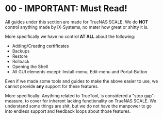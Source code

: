 # 00 - IMPORTANT: Must Read!

All guides under this section are made for TrueNAS SCALE. We do **NOT** control anything made by iX-Systems, no mater how great or shitty it is.

More specifically we have no control **AT ALL** about the following:

- Adding/Creating certificates
- Backups
- Restore
- Rollback
- Opening the Shell
- All GUI elements except: Install-menu, Edit-menu and Portal-Button

Even if we made some tools and guides to make the above easier to use, we cannot provide **any** support for these features.

More specifically: Anything related to TrueTool, is considered a "stop gap"-measure, to cover for inherent lacking functionality on TrueNAS SCALE. We understand some things are shit, but we do not have the manpower to go into endless support and feedback loops about those features.
